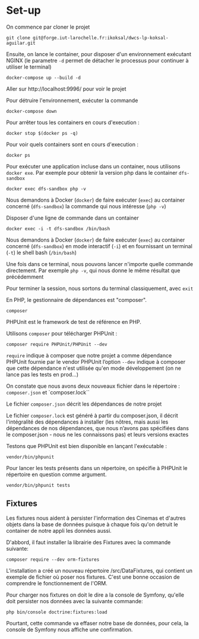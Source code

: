 # Set-up

On commence par cloner le projet

```
git clone git@forge.iut-larochelle.fr:ikoksal/dwcs-lp-koksal-aguilar.git
```

Ensuite, on lance le container, pour disposer d'un environnement exécutant NGINX (le parametre `-d` permet de détacher le processus pour continuer à utiliser le terminal)

```
docker-compose up --build -d
```

Aller sur http://localhost:9996/ pour voir le projet

Pour détruire l'environnement, exécuter la commande

```
docker-compose down
```

Pour arrêter tous les containers en cours d'execution :

```
docker stop $(docker ps -q)
```

Pour voir quels containers sont en cours d'execution :

```
docker ps
```

Pour exécuter une application incluse dans un container, nous utilisons `docker exe`. Par exemple pour obtenir la version php dans le container `dfs-sandbox`

```
docker exec dfs-sandbox php -v
```

Nous demandons à Docker (`docker`) de faire exécuter (`exec`) au container concerné (`dfs-sandbox`) la commande qui nous intéresse (`php -v`)

Disposer d'une ligne de commande dans un container

```
docker exec -i -t dfs-sandbox /bin/bash
```

Nous demandons à Docker (`docker`) de faire exécuter (`exec`) au container concerné (`dfs-sandbox`) en mode interactif (`-i`) et en fournissant un terminal (`-t`) le shell bash (`/bin/bash`)

Une fois dans ce terminal, nous pouvons lancer n'importe quelle commande directement. Par exemple `php -v`, qui nous donne le même résultat que précédemment

Pour terminer la session, nous sortons du terminal classiquement, avec `exit`

En PHP, le gestionnaire de dépendances est "composer".

```
composer
```

PHPUnit est le framework de test de référence en PHP.

Utilisons `composer` pour télécharger PHPUnit :

```
composer require PHPUnit/PHPUnit --dev
```

`require` indique à composer que notre projet a comme dépendance PHPUnit fournie par le vendor PHPUnit
l’option `--dev` indique à composer que cette dépendance n'est utilisée qu'en mode développement (on ne lance pas les tests en prod…)

On constate que nous avons deux nouveaux fichier dans le répertoire : `composer.json` et `composer.lock``

Le fichier `composer.json` décrit les dépendances de notre projet

Le fichier `composer.lock` est généré à partir du composer.json, il décrit l'intégralité des dépendances à installer (les nôtres, mais aussi les dépendances de nos dépendances, que nous n’avons pas spécifiées dans le composer.json - nous ne les connaissons pas) et leurs versions exactes

Testons que PHPUnit est bien disponible en lançant l'exécutable :

```
vendor/bin/phpunit
```

Pour lancer les tests présents dans un répertoire, on spécifie à PHPUnit le répertoire en question comme argument.

```
vendor/bin/phpunit tests
```

## Fixtures

Les fixtures nous aident à persister l'information des Cinemas et d'autres objets dans la base de données puisque à chaque fois qu'on detruit le container de notre appli les données aussi.

D'abbord, il faut installer la librairie des Fixtures avec la commande suivante:

```
composer require --dev orm-fixtures
```

L'installation a créé un nouveau répertoire /src/DataFixtures, qui contient un exemple de fichier où poser nos fixtures. C'est une bonne occasion de comprendre le fonctionnement de l'ORM.

Pour charger nos fixtures on doit le dire a la console de Symfony, qu'elle doit persister nos données avec la suivante commande:

```
php bin/console doctrine:fixtures:load
```

Pourtant, cette commande va effaser notre base de données, pour cela, la console de Symfony nous affiche une confirmation.

